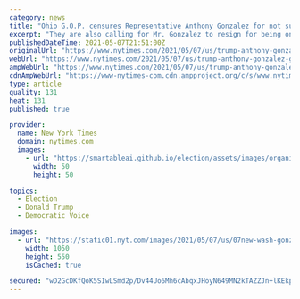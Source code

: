 ```yaml
---
category: news
title: "Ohio G.O.P. censures Representative Anthony Gonzalez for not supporting Trump."
excerpt: "They are also calling for Mr. Gonzalez to resign for being one of 10 Republican House members who voted to impeach Donald J. Trump after the Jan. 6 riot."
publishedDateTime: 2021-05-07T21:51:00Z
originalUrl: "https://www.nytimes.com/2021/05/07/us/trump-anthony-gonzalez-gop-censure.html"
webUrl: "https://www.nytimes.com/2021/05/07/us/trump-anthony-gonzalez-gop-censure.html"
ampWebUrl: "https://www.nytimes.com/2021/05/07/us/trump-anthony-gonzalez-gop-censure.amp.html"
cdnAmpWebUrl: "https://www-nytimes-com.cdn.ampproject.org/c/s/www.nytimes.com/2021/05/07/us/trump-anthony-gonzalez-gop-censure.amp.html"
type: article
quality: 131
heat: 131
published: true

provider:
  name: New York Times
  domain: nytimes.com
  images:
    - url: "https://smartableai.github.io/election/assets/images/organizations/nytimes.com-50x50.jpg"
      width: 50
      height: 50

topics:
  - Election
  - Donald Trump
  - Democratic Voice

images:
  - url: "https://static01.nyt.com/images/2021/05/07/us/07new-wash-gonzalez/07new-wash-gonzalez-facebookJumbo.jpg"
    width: 1050
    height: 550
    isCached: true

secured: "wD2GcDKfQoK5SIwLSmd2p/Dv44Uo6Mh6cAbqxJHoyN649MN2kTAZZJn+lKEkpUfJZhg6cGh1tX2SbXA4YLd/zarmsw2Kc0XKy3WeEqhiU0I9XslOVeRGJAVYt4Yr1k5KzSVOPMTPsa4D1uJxX6kgYG6VBanw3+21RQqT0tjGqK5vRkoE0tLOu6q2kWUODwOCEN/32nMoaXOF25LSI6tJlPFwrDDLOuLmNvvwNyjot6rWBr2aBwvWEgbj0YJZBt5YnhDoVYwt5ph2uRZzTY32zNMq63ytYa7k4zZaVZl+ivOqEOE0ilCSVtsBffR6Q7JzYhncq0zbn5c5ozrcp98BRpQJmsM+rzKMTuiB3CQjoy4=;disST3TDu55/uBX4xOV23Q=="
---
```


